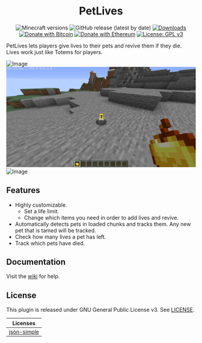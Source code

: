 <h1 align="center">PetLives</h1>

<p align="center">
	<img src="https://img.shields.io/badge/Minecraft-1.13--1.17-orange" alt="Minecraft versions">
	<img src="https://img.shields.io/github/v/release/hyperdefined/PetLives" alt="GitHub release (latest by date)">
	<a href="https://github.com/hyperdefined/PetLives/releases"><img src="https://img.shields.io/github/downloads/hyperdefined/PetLives/total?logo=github" alt="Downloads"></a>
	<a href="https://en.cryptobadges.io/donate/1F29aNKQzci3ga5LDcHHawYzFPXvELTFoL"><img src="https://en.cryptobadges.io/badge/micro/1F29aNKQzci3ga5LDcHHawYzFPXvELTFoL" alt="Donate with Bitcoin"></a>
	<a href="https://en.cryptobadges.io/donate/0x0f58B66993a315dbCc102b4276298B5Ff8895F41"><img src="https://en.cryptobadges.io/badge/micro/0x0f58B66993a315dbCc102b4276298B5Ff8895F41" alt="Donate with Ethereum"></a>
	<a href="https://www.gnu.org/licenses/gpl-3.0"><img src="https://img.shields.io/badge/License-GPLv3-blue.svg" alt="License: GPL v3"></a>
</p>

PetLives lets players give lives to their pets and revive them if they die. Lives work just like Totems for players.

![Image](https://raw.githubusercontent.com/hyperdefined/PetLives/master/example.gif)
![Image](https://raw.githubusercontent.com/hyperdefined/PetLives/master/example2.gif)
![Image](https://raw.githubusercontent.com/hyperdefined/PetLives/master/example3.gif)

## Features
* Highly customizable.
    * Set a life limit.
    * Change which items you need in order to add lives and revive.
* Automatically detects pets in loaded chunks and tracks them. Any new pet that is tamed will be tracked.
* Check how many lives a pet has left.
* Track which pets have died.

## Documentation
Visit the [wiki](https://docs.hyper.lol/petlives) for help.

## License
This plugin is released under GNU General Public License v3. See [LICENSE](https://github.com/hyperdefined/PetLives/blob/master/LICENSE).

| Licenses |
| ----------- |
| [json-simple](https://www.apache.org/licenses/LICENSE-2.0.html) |
